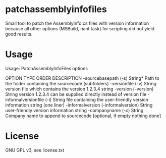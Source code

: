 patchassemblyinfofiles
======================
Small tool to patch the AssemblyInfo.cs files with version information because all other options (MSBuild, nant task) for scripting did not yield good results.

Usage
======================
Usage: PatchAssemblyInfoFiles options

   OPTION                                TYPE      ORDER   DESCRIPTION
   -sourcebasepath (-s)                  String*           Path to the folder containing the sourcecode (subfolders)
   -versionfile (-v)                     String            version file which contains the version 1.2.3.4 string
   -version (-version)                   String            version 1.2.3.4 can be supplied directly instead of version file
   -informalversionfile (-i)             String            file containing the user-friendly version information string (one liner)
   -informalversion (-informalversion)   String            user-friendly version information string
   -companyname (-c)                     String            Company name to append to sourcecode [optional, if empty nothing done]
   
   
License
======================
GNU GPL v3, see license.txt